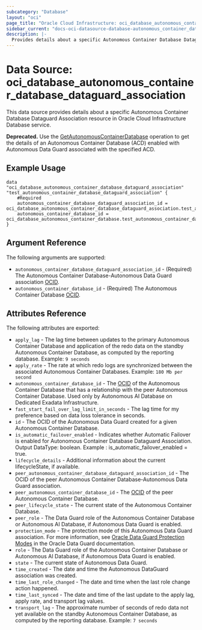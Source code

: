 ```yaml
---
subcategory: "Database"
layout: "oci"
page_title: "Oracle Cloud Infrastructure: oci_database_autonomous_container_database_dataguard_association"
sidebar_current: "docs-oci-datasource-database-autonomous_container_database_dataguard_association"
description: |-
  Provides details about a specific Autonomous Container Database Dataguard Association in Oracle Cloud Infrastructure Database service
---
```


# Data Source: oci_database_autonomous_container_database_dataguard_association
This data source provides details about a specific Autonomous Container Database Dataguard Association resource in Oracle Cloud Infrastructure Database service.

**Deprecated.** Use the [GetAutonomousContainerDatabase](https://docs.cloud.oracle.com/iaas/api/#/en/database/latest/AutonomousContainerDatabase/GetAutonomousContainerDatabase) operation to get the details of an Autonomous Container Database (ACD) enabled with Autonomous Data Guard associated with the specified ACD.


## Example Usage

```hcl
data "oci_database_autonomous_container_database_dataguard_association" "test_autonomous_container_database_dataguard_association" {
	#Required
	autonomous_container_database_dataguard_association_id = oci_database_autonomous_container_database_dataguard_association.test_autonomous_container_database_dataguard_association.id
	autonomous_container_database_id = oci_database_autonomous_container_database.test_autonomous_container_database.id
}
```

## Argument Reference

The following arguments are supported:

* `autonomous_container_database_dataguard_association_id` - (Required) The Autonomous Container Database-Autonomous Data Guard association [OCID](https://docs.cloud.oracle.com/iaas/Content/General/Concepts/identifiers.htm).
* `autonomous_container_database_id` - (Required) The Autonomous Container Database [OCID](https://docs.cloud.oracle.com/iaas/Content/General/Concepts/identifiers.htm).


## Attributes Reference

The following attributes are exported:

* `apply_lag` - The lag time between updates to the primary Autonomous Container Database and application of the redo data on the standby Autonomous Container Database, as computed by the reporting database.  Example: `9 seconds` 
* `apply_rate` - The rate at which redo logs are synchronized between the associated Autonomous Container Databases.  Example: `180 Mb per second` 
* `autonomous_container_database_id` - The [OCID](https://docs.cloud.oracle.com/iaas/Content/General/Concepts/identifiers.htm) of the Autonomous Container Database that has a relationship with the peer Autonomous Container Database. Used only by Autonomous AI Database on Dedicated Exadata Infrastructure. 
* `fast_start_fail_over_lag_limit_in_seconds` - The lag time for my preference based on data loss tolerance in seconds.
* `id` - The OCID of the Autonomous Data Guard created for a given Autonomous Container Database.
* `is_automatic_failover_enabled` - Indicates whether Automatic Failover is enabled for Autonomous Container Database Dataguard Association. Output DataType: boolean. Example : is_automatic_failover_enabled = true.
* `lifecycle_details` - Additional information about the current lifecycleState, if available. 
* `peer_autonomous_container_database_dataguard_association_id` - The OCID of the peer Autonomous Container Database-Autonomous Data Guard association.
* `peer_autonomous_container_database_id` - The [OCID](https://docs.cloud.oracle.com/iaas/Content/General/Concepts/identifiers.htm) of the peer Autonomous Container Database. 
* `peer_lifecycle_state` - The current state of the Autonomous Container Database.
* `peer_role` - The Data Guard role of the Autonomous Container Database or Autonomous AI Database, if Autonomous Data Guard is enabled. 
* `protection_mode` - The protection mode of this Autonomous Data Guard association. For more information, see [Oracle Data Guard Protection Modes](http://docs.oracle.com/database/122/SBYDB/oracle-data-guard-protection-modes.htm#SBYDB02000) in the Oracle Data Guard documentation. 
* `role` - The Data Guard role of the Autonomous Container Database or Autonomous AI Database, if Autonomous Data Guard is enabled. 
* `state` - The current state of Autonomous Data Guard.
* `time_created` - The date and time the Autonomous DataGuard association was created.
* `time_last_role_changed` - The date and time when the last role change action happened.
* `time_last_synced` - The date and time of the last update to the apply lag, apply rate, and transport lag values.
* `transport_lag` - The approximate number of seconds of redo data not yet available on the standby Autonomous Container Database, as computed by the reporting database.  Example: `7 seconds` 

